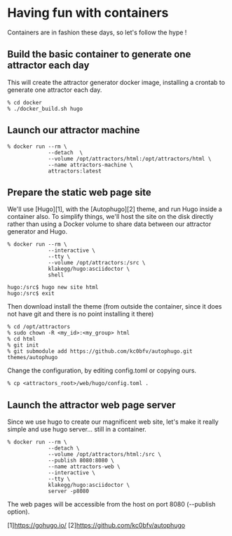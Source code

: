 # Having fun with containers
Containers are in fashion these days, so let's follow the hype !

## Build the basic container to generate one attractor each day
This will create the attractor generator docker image, installing a crontab to
generate one attractor each day.

```
% cd docker
% ./docker_build.sh hugo
```

## Launch our attractor machine

```
% docker run --rm \
             --detach  \
             --volume /opt/attractors/html:/opt/attractors/html \
             --name attractors-machine \
             attractors:latest
```

## Prepare the static web page site
We'll use [Hugo][1], with the [Autophugo][2] theme, and run Hugo inside a container
also.
To simplify things, we'll host the site on the disk directly rather than using a
Docker volume to share data between our attractor generator and Hugo.
```
% docker run --rm \
             --interactive \
             --tty \
             --volume /opt/attractors:/src \
             klakegg/hugo:asciidoctor \
             shell

hugo:/src$ hugo new site html
hugo:/src$ exit
```

Then download install the theme (from outside the container, since it does not have git
and there is no point installing it there)

```
% cd /opt/attractors
% sudo chown -R <my_id>:<my_group> html
% cd html
% git init
% git submodule add https://github.com/kc0bfv/autophugo.git themes/autophugo
```

Change the configuration, by editing config.toml or copying ours.

```
% cp <attractors_root>/web/hugo/config.toml .
```

## Launch the attractor web page server
Since we use hugo to create our magnificent web site, let's make it really simple and use
hugo server... still in a container.
```
% docker run --rm \
             --detach \
             --volume /opt/attractors/html:/src \
             --publish 8080:8080 \ 
             --name attractors-web \
             --interactive \
             --tty \
             klakegg/hugo:asciidoctor \
             server -p8080
```

The web pages will be accessible from the host on port 8080 (--publish option).

[1]https://gohugo.io/
[2]https://github.com/kc0bfv/autophugo

